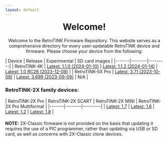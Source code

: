 ```yaml
---
layout: default
---
```


<h1 align="center" style="margin-top: 0px;">Welcome!</h1>
<p align="center" >Welcome to the RetroTINK Firmware Repository. This website serves as a comprehensive directory for every user-updatable RetroTINK device and firmware. Please choose your device from the following:</p>

| Device | Release | Experimental | SD card images |
|-------|--------|---------|
| RetroTINK-4K | [Latest: 1.1.0 (2024-01-10)](4k.md) | [Latest: 1.1.2 (2024-01-14)](4k-experimental.md) | [Latest: 1.0 RC26 (2023-12-09)](4k-sdcards.md) |
| RetroTINK-5X Pro | [Latest: 3.71 (2023-10-09)](5x.md) | [Latest: 3.699 (2023-09-09)](5x-experimental.md) | N/A |

<p style="margin:20px;"></p>

### RetroTINK-2X family devices:

| RetroTINK-2X Pro | RetroTINK-2X SCART | RetroTINK-2X MINI | RetroTINK-2X Pro Multiformat |
|-------|--------|---------|
| [Latest: 1.7](2xpro.md) | [Latest: 1.6](2xscart.md) | [Latest: 1.2](2xmini.md) | [Latest: 1.8](2xm.md) |

<p style="margin:20px;"></p>

<div style="margin: 0 0 -20px 0"><p><strong>NOTE:</strong> 2X-Classic firmware is not provided on the basis that updating it requires the use of a PIC programmer, rather than updating via USB or SD card, as well as concerns with 2X-Classic clone devices.</p></div>